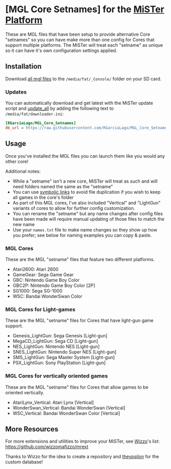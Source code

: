 # [MGL Core Setnames] for the [MiSTer Platform](https://github.com/MiSTer-devel/Main_MiSTer/wiki)
These are MGL files that have been setup to provide alternative Core "setnames" so you can have make more than one config for Cores that support multiple platforms. The MiSTer will treat each "setname" as unique so it can have it's own configuration settings applied.


## Installation
Download [all mgl files](https://github.com/RGarciaLago/MGL_Core_Setnames/tree/main/_Console) to the `/media/fat/_Console/` folder on your SD card.

### Updates
You can automatically download and get latest with the MiSTer update script and [update_all](https://github.com/theypsilon/Update_All_MiSTer) by adding the following text to `/media/fat/downloader.ini`:
```ini
[RGarciaLago/MGL_Core_Setnames]
db_url = https://raw.githubusercontent.com/RGarciaLago/MGL_Core_Setnames/db/db.json.zip
```


## Usage
Once you've installed the MGL files you can launch them like you would any other core!

Additional notes:
* While a "setname" isn't a new core, MiSTer will treat as such and will need folders named the same as the "setname"
* You can use [symbolic links](https://www.howtogeek.com/howto/16226/complete-guide-to-symbolic-links-symlinks-on-windows-or-linux/) to avoid file duplication if you wish to keep all games in the core's folder
* As part of this MGL cores, I've also included "Vertical" and "LightGun" variants of cores to allow for further config customization.
* You can rename the "setname"  but any name changes after config files have been made will require manual updating of those files to match the new name
* Use your `names.txt` file to make name changes so they show up how you prefer; see below for naming examples you can copy & paste.


### MGL Cores
These are the MGL "setname" files that feature two different platforms.
* Atari2600:          Atari 2600
* GameGear:           Sega Game Gear
* GBC:                Nintendo Game Boy Color
* GBC2P:              Nintendo Game Boy Color [2P]
* SG1000:             Sega SG-1000
* WSC:                Bandai WonderSwan Color

### MGL Cores for Light-games
These are the MGL "setname" files for Cores that have light-gun game support.
* Genesis_LightGun:   Sega Genesis [Light-gun]
* MegaCD_LightGun:    Sega CD [Light-gun]
* NES_LightGun:       Nintendo NES [Light-gun]
* SNES_LightGun:      Nintendo Super NES [Light-gun]
* SMS_LightGun:       Sega Master System [Light-gun]
* PSX_LightGun:       Sony PlayStation [Light-gun]

### MGL Cores for vertically oriented games
These are the MGL "setname" files for Cores that allow games to be oriented vertically.
* AtariLynx_Vertical: Atari Lynx [Vertical]
* WonderSwan_Vertical: Bandai WonderSwan [Vertical]
* WSC_Vertical:       Bandai WonderSwan Color [Vertical]


## More Resources
For more extensions and utilities to improve your MiSTer, see [Wizzo](https://github.com/wizzomafizzo)'s list: https://github.com/wizzomafizzo/mrext

Thanks to Wizzo for the idea to create a repository and [theypsilon](https://github.com/theypsilon) for the custom database!
